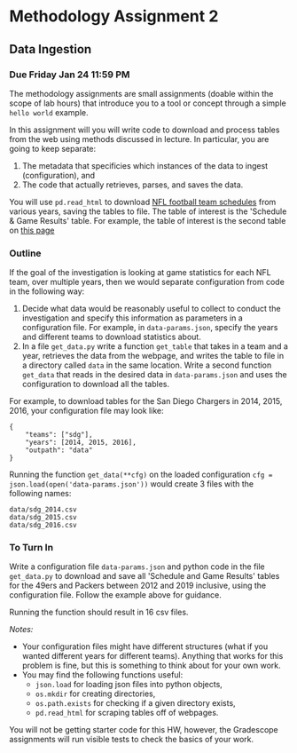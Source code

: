 # Methodology Assignment 2

## Data Ingestion

### Due Friday Jan 24 11:59 PM

The methodology assignments are small assignments (doable within the
scope of lab hours) that introduce you to a tool or concept through a
simple `hello world` example.

In this assignment will you will write code to download and process
tables from the web using methods discussed in lecture. In particular,
you are going to keep separate:
1. The metadata that specificies which instances of the data to ingest
   (configuration), and
2. The code that actually retrieves, parses, and saves the data.

You will use `pd.read_html` to download [NFL football team
schedules](https://www.pro-football-reference.com/) from various
years, saving the tables to file. The table of interest is the
'Schedule & Game Results' table. For example, the table of interest is the second table on [this
page](https://www.pro-football-reference.com/teams/sdg/2016.htm)

### Outline

If the goal of the investigation is looking at game statistics for
each NFL team, over multiple years, then we would separate
configuration from code in the following way:

1. Decide what data would be reasonably useful to collect to conduct
   the investigation and specify this information as parameters in a
   configuration file. For example, in `data-params.json`, specify the
   years and different teams to download statistics about.
2. In a file `get_data.py` write a function `get_table` that takes in a team and a
   year, retrieves the data from the webpage, and writes the table to
   file in a directory called `data` in the same location. Write a
   second function `get_data` that reads in the desired data in
   `data-params.json` and uses the configuration to download all the
   tables.

For example, to download tables for the San Diego Chargers in 2014,
2015, 2016, your configuration file may look like:

```
{
    "teams": ["sdg"],
    "years": [2014, 2015, 2016],
    "outpath": "data"
}
```

Running the function `get_data(**cfg)` on the loaded configuration
`cfg = json.load(open('data-params.json'))` would create 3 files with
the following names:
```
data/sdg_2014.csv
data/sdg_2015.csv
data/sdg_2016.csv
```

<!-- #region -->
### To Turn In

Write a configuration file `data-params.json` and python code in the
file `get_data.py` to download and save all 'Schedule and Game
Results' tables for the 49ers and Packers between 2012 and 2019 inclusive, using
the configuration file. Follow the example above for guidance.

Running the function should result in 16 csv files.

*Notes:*
* Your configuration files might have different structures (what if
  you wanted different years for different teams). Anything that works
  for this problem is fine, but this is something to think about for
  your own work.
* You may find the following functions useful:
  - `json.load` for loading json files into python objects,
  - `os.mkdir` for creating directories,
  - `os.path.exists` for checking if a given directory exists,
  - `pd.read_html` for scraping tables off of webpages.
  
  
You will not be getting starter code for this HW, however, the Gradescope assignments will run visible tests to check the basics of your work.
